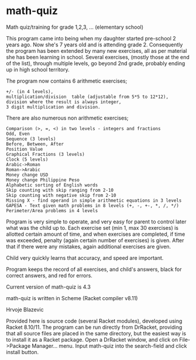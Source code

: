 math-quiz
=========
Math quiz/training for grade 1,2,3, ... (elementary school)

This program came into being when my daughter started pre-school 2 years ago. Now she's 7 years old and is attending grade 2. Consequently the program has been extended by many new exercises, all as per material she has been learning in school. Several exercises, (mostly those at the end of the list), through multiple levels, go beyond 2nd grade, probably ending up in high school territory.

The program now contains 6 arithmetic exercises; 

    +/- (in 4 levels), 
    multiplication/division  table (adjustable from 5*5 to 12*12),
    division where the result is always integer,
    3 digit multiplication and division.

There are also numerous  non arithmetic exercises; 

    Comparison (>, =, <) in two levels - integers and fractions 
    Odd, Even
    Sequence (3 levels)
    Before, Between, After
    Position Value
    Graphical Fractions (3 levels)
    Clock (5 levels)
    Arabic->Roman 
    Roman->Arabic
    Money change USD
    Money change Philippine Peso
    Alphabetic sorting of English words
    Skip counting with skip ranging from 2-10
    Skip counting with negative skip from 2-10
    Missing X - find operand in simple arithmetic equations in 3 levels
    GAPESA - Text given math problems in 8 levels (+, -, +-, *, /, */)
    Perimeter/Area problems in 4 levels

Program is very simple to operate, and very easy for parent to control later what was the child up to. Each exercise set (min 1, max 30 exercises) is allotted certain amount of time, and when exercises are completed, if time was exceeded, penalty (again certain number of exercises) is given. After that if there were any mistakes, again additional exercises are given.

Child very quickly learns that accuracy,  and speed are important.

Program keeps the record of all exercises, and child's answers, black for correct answers, and red for errors.

Current version of math-quiz is 4.3

math-quiz is written in Scheme (Racket compiler v8.11)

Hrvoje Blazevic

Provided here is source code (several Racket modules), developed using Racket 8.10/11. The program can be run directly from DrRacket, providing that all source files are placed in the same directory, but the easiest way is to install it as a Racket package. Open a DrRacket window, and click on File->Package Manager... menu. Input math-quiz into the search-field and click install button.
